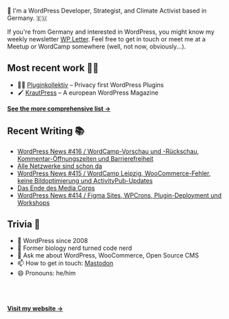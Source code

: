 👋 I'm a WordPress Developer, Strategist, and Climate Activist based in Germany. 🇪🇺

If you're from Germany and interested in WordPress, you might know my weekly newsletter [WP Letter](https://wpletter.de/). Feel free to get in touch or meet me at a Meetup or WordCamp somewhere (well, not now, obviously...).


## Most recent work 👷‍♂️

- 👨‍💻 [Pluginkollektiv](https://github.com/pluginkollektiv) – Privacy first WordPress Plugins
- 🖌️ [KrautPress](https://kraut.press) – A european WordPress Magazine

**[See the more comprehensive list &rarr;](https://simonkraft.com/what-i-do)**


## Recent Writing 📚

<!-- BLOG-POST-LIST:START -->
- [WordPress News #416 / WordCamp-Vorschau und -Rückschau, Kommentar-Öffnungszeiten und Barrierefreiheit](https://feed.kraut.press/link/14399/17038028/416)
- [Alle Netzwerke sind schon da](https://www.wppodcast.de/podcast/alle-netzwerke-sind-schon-da/)
- [WordPress News #415 / WordCamp Leipzig, WooCommerce-Fehler, keine Bildoptimierung und ActivityPub-Updates](https://feed.kraut.press/link/14399/17033509/415)
- [Das Ende des Media Corps](https://www.wppodcast.de/podcast/das-ende-des-media-corps/)
- [WordPress News #414 / Figma Sites, WPCrons, Plugin-Deployment und Workshops](https://feed.kraut.press/link/14399/17028680/414)
<!-- BLOG-POST-LIST:END -->


## Trivia 🤪

- 👴 WordPress since 2008
- 🌱 Former biology nerd turned code nerd
- 💬 Ask me about WordPress, WooCommerce, Open Source CMS
- 📫 How to get in touch: [Mastodon](https://dewp.space/@simon)
- 😄 Pronouns: he/him

<br/><br/><br/>
**[Visit my website &rarr;](https://simonkraft.com/hi)**